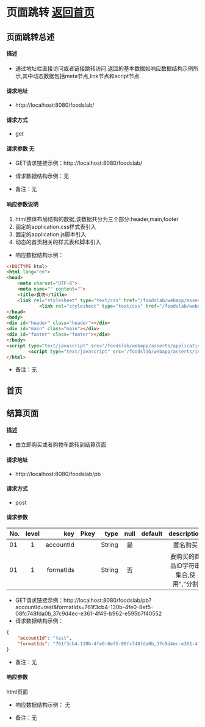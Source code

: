 # 页面跳转 [返回首页](../index.md)

## 页面跳转总述
#### 描述
- 通过地址栏直接访问或者链接跳转访问.返回的基本数据如响应数据结构示例所示,其中动态数据包括meta节点,link节点和script节点.

#### 请求地址
- http://localhost:8080/foodslab/

#### 请求方式
- get

#### 请求参数 无

- GET请求链接示例：http://localhost:8080/foodslab/
- 请求数据结构示例：无

- 备注：无
#### 响应参数说明
1. html整体布局结构的数据,该数据共分为三个部分:header,main,footer
2. 固定的application.css样式表引入
3. 固定的application.js脚本引入
4. 动态的首页相关的样式表和脚本引入

- 响应数据结构示例：
```html
<!DOCTYPE html>
<html lang="en">
<head>
    <meta charset="UTF-8">
    <meta name="" content="">
    <title>食坊</title>
    <link rel="stylesheet" type="text/css" href="/foodslab/webapp/asserts/application.css">
            <link rel="stylesheet" type="text/css" href="/foodslab/webapp/asserts/index.css">
</head>
<body>
<div id="header" class="header"></div>
<div id="main" class="main"></div>
<div id="footer" class="footer"></div>
</body>
<script type="text/javascript" src="/foodslab/webapp/asserts/application.js"></script>
        <script type="text/javascript" src="/foodslab/webapp/asserts/index.js"></script>
</html>
```
- 备注：无

## 首页


## 结算页面
#### 描述
- 由立即购买或者购物车跳转到结算页面

#### 请求地址
- http://localhost:8080/foodslab/pb

#### 请求方式
- post

#### 请求参数

| No.|level|key|Pkey|type|null|default|description|
| ------------- |:-------------:| -----:|:-------------:| -----:|:-------------:| -----:|:-------------:|
|01|1|accountId |      |String    |是| |匿名购买|
|01|1|formatIds |      |String    |否| |要购买的商品ID字符串集合,使用","分割|

- GET请求链接示例：http://localhost:8080/foodslab/pb?accountId=test&formatIds=761f3cb4-130b-4fe0-8ef5-08fc748fda0b,37c9d4ec-e361-4f49-b962-e595b7f40552
- 请求数据结构示例：
```json
{
    "accountId": "test",
    "formatIds": "761f3cb4-130b-4fe0-8ef5-08fc748fda0b,37c9d4ec-e361-4f49-b962-e595b7f40552"
}
```
- 备注：无

#### 响应参数
html页面

- 响应数据结构示例：
无

- 备注：无